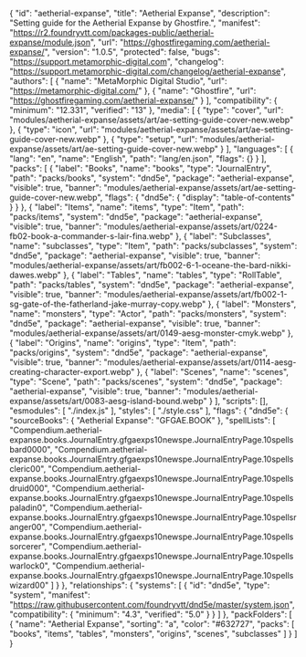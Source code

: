 {
  "id": "aetherial-expanse",
  "title": "Aetherial Expanse",
  "description": "Setting guide for the Aetherial Expanse by Ghostfire.",
  "manifest": "https://r2.foundryvtt.com/packages-public/aetherial-expanse/module.json",
  "url": "https://ghostfiregaming.com/aetherial-expanse/",
  "version": "1.0.5",
  "protected": false,
  "bugs": "https://support.metamorphic-digital.com",
  "changelog": "https://support.metamorphic-digital.com/changelog/aetherial-expanse",
  "authors": [
    {
      "name": "MetaMorphic Digital Studio",
      "url": "https://metamorphic-digital.com/"
    },
    {
      "name": "Ghostfire",
      "url": "https://ghostfiregaming.com/aetherial-expanse/"
    }
  ],
  "compatibility": {
    "minimum": "12.331",
    "verified": "13"
  },
  "media": [
    {
      "type": "cover",
      "url": "modules/aetherial-expanse/assets/art/ae-setting-guide-cover-new.webp"
    },
    {
      "type": "icon",
      "url": "modules/aetherial-expanse/assets/art/ae-setting-guide-cover-new.webp"
    },
    {
      "type": "setup",
      "url": "modules/aetherial-expanse/assets/art/ae-setting-guide-cover-new.webp"
    }
  ],
  "languages": [
    {
      "lang": "en",
      "name": "English",
      "path": "lang/en.json",
      "flags": {}
    }
  ],
  "packs": [
    {
      "label": "Books",
      "name": "books",
      "type": "JournalEntry",
      "path": "packs/books",
      "system": "dnd5e",
      "package": "aetherial-expanse",
      "visible": true,
      "banner": "modules/aetherial-expanse/assets/art/ae-setting-guide-cover-new.webp",
      "flags": {
        "dnd5e": {
          "display": "table-of-contents"
        }
      }
    },
    {
      "label": "Items",
      "name": "items",
      "type": "Item",
      "path": "packs/items",
      "system": "dnd5e",
      "package": "aetherial-expanse",
      "visible": true,
      "banner": "modules/aetherial-expanse/assets/art/0224-fb02-book-a-commander-s-lair-fina.webp"
    },
    {
      "label": "Subclasses",
      "name": "subclasses",
      "type": "Item",
      "path": "packs/subclasses",
      "system": "dnd5e",
      "package": "aetherial-expanse",
      "visible": true,
      "banner": "modules/aetherial-expanse/assets/art/fb002-6-1-oceane-the-bard-nikki-dawes.webp"
    },
    {
      "label": "Tables",
      "name": "tables",
      "type": "RollTable",
      "path": "packs/tables",
      "system": "dnd5e",
      "package": "aetherial-expanse",
      "visible": true,
      "banner": "modules/aetherial-expanse/assets/art/fb002-1-sg-gate-of-the-fatherland-jake-murray-copy.webp"
    },
    {
      "label": "Monsters",
      "name": "monsters",
      "type": "Actor",
      "path": "packs/monsters",
      "system": "dnd5e",
      "package": "aetherial-expanse",
      "visible": true,
      "banner": "modules/aetherial-expanse/assets/art/0149-aesg-monster-cmyk.webp"
    },
    {
      "label": "Origins",
      "name": "origins",
      "type": "Item",
      "path": "packs/origins",
      "system": "dnd5e",
      "package": "aetherial-expanse",
      "visible": true,
      "banner": "modules/aetherial-expanse/assets/art/0114-aesg-creating-character-export.webp"
    },
    {
      "label": "Scenes",
      "name": "scenes",
      "type": "Scene",
      "path": "packs/scenes",
      "system": "dnd5e",
      "package": "aetherial-expanse",
      "visible": true,
      "banner": "modules/aetherial-expanse/assets/art/0083-aesg-island-bound.webp"
    }
  ],
  "scripts": [],
  "esmodules": [
    "./index.js"
  ],
  "styles": [
    "./style.css"
  ],
  "flags": {
    "dnd5e": {
      "sourceBooks": {
        "Aetherial Expanse": "GFGAE.BOOK"
      },
      "spellLists": [
        "Compendium.aetherial-expanse.books.JournalEntry.gfgaexps10newspe.JournalEntryPage.10spellsbard0000",
        "Compendium.aetherial-expanse.books.JournalEntry.gfgaexps10newspe.JournalEntryPage.10spellscleric00",
        "Compendium.aetherial-expanse.books.JournalEntry.gfgaexps10newspe.JournalEntryPage.10spellsdruid000",
        "Compendium.aetherial-expanse.books.JournalEntry.gfgaexps10newspe.JournalEntryPage.10spellspaladin0",
        "Compendium.aetherial-expanse.books.JournalEntry.gfgaexps10newspe.JournalEntryPage.10spellsranger00",
        "Compendium.aetherial-expanse.books.JournalEntry.gfgaexps10newspe.JournalEntryPage.10spellssorcerer",
        "Compendium.aetherial-expanse.books.JournalEntry.gfgaexps10newspe.JournalEntryPage.10spellswarlock0",
        "Compendium.aetherial-expanse.books.JournalEntry.gfgaexps10newspe.JournalEntryPage.10spellswizard00"
      ]
    }
  },
  "relationships": {
    "systems": [
      {
        "id": "dnd5e",
        "type": "system",
        "manifest": "https://raw.githubusercontent.com/foundryvtt/dnd5e/master/system.json",
        "compatibility": {
          "minimum": "4.3",
          "verified": "5.0"
        }
      }
    ]
  },
  "packFolders": [
    {
      "name": "Aetherial Expanse",
      "sorting": "a",
      "color": "#632727",
      "packs": [
        "books",
        "items",
        "tables",
        "monsters",
        "origins",
        "scenes",
        "subclasses"
      ]
    }
  ]
}
